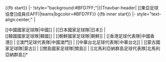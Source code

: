 <noinclude>{{fb start}}</noinclude>
|-
!style="background:#BFD7FF;"|{{Tnavbar-header| [[東亞足球協會]]成員(EAFF)|teams|bgcolor=#BFD7FF}}
{{fb inner start}}
|- style="text-align:center;"
|
<!-- NBSPs prevent wrapping-->
[[中國國家足球隊|中國]]&nbsp;|
[[日本國家足球隊|日本]]&nbsp;|  
[[韓國國家足球隊|韓國]]&nbsp;| 
[[朝鮮國家足球隊|朝鮮]]&nbsp;| 
[[香港足球代表隊|中國香港]]&nbsp;| 
[[澳門足球代表隊|中國澳門]]&nbsp;| 
[[中華台北足球代表隊|中華台北]]&nbsp;| 
[[蒙古國家足球隊|蒙古]]&nbsp;| 
[[關島國家足球隊|關島]]&nbsp;| 
[[北馬利亞納群島足球代表隊|北馬利亞納群島]]†